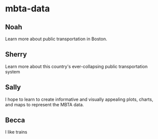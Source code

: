 # mbta-data

## Noah
Learn more about public transportation in Boston.

## Sherry
Learn more about this country's ever-collapsing public transportation system

## Sally
I hope to learn to create informative and visually appealing plots, charts, and maps to represent the MBTA data.

## Becca
I like trains